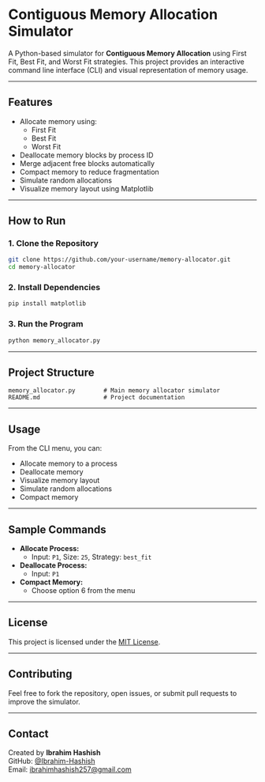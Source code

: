 # Contiguous Memory Allocation Simulator

A Python-based simulator for **Contiguous Memory Allocation** using First Fit, Best Fit, and Worst Fit strategies. This project provides an interactive command line interface (CLI) and visual representation of memory usage.

---

## Features

- Allocate memory using:
  - First Fit
  - Best Fit
  - Worst Fit
- Deallocate memory blocks by process ID
- Merge adjacent free blocks automatically
- Compact memory to reduce fragmentation
- Simulate random allocations
- Visualize memory layout using Matplotlib

---

## How to Run

### 1. Clone the Repository
```bash
git clone https://github.com/your-username/memory-allocator.git
cd memory-allocator
```

### 2. Install Dependencies
```bash
pip install matplotlib
```

### 3. Run the Program
```bash
python memory_allocator.py
```

---

## Project Structure

```
memory_allocator.py        # Main memory allocator simulator
README.md                  # Project documentation
```

---

## Usage

From the CLI menu, you can:
- Allocate memory to a process
- Deallocate memory
- Visualize memory layout
- Simulate random allocations
- Compact memory

---

## Sample Commands

- **Allocate Process:**
  - Input: `P1`, Size: `25`, Strategy: `best_fit`
- **Deallocate Process:**
  - Input: `P1`
- **Compact Memory:**
  - Choose option 6 from the menu

---

## License

This project is licensed under the [MIT License](LICENSE).

---

## Contributing

Feel free to fork the repository, open issues, or submit pull requests to improve the simulator.

---

## Contact

Created by **Ibrahim Hashish**  
GitHub: [@Ibrahim-Hashish](https://github.com/Ibrahim-Hashish)  
Email: ibrahimhashish257@gmail.com

